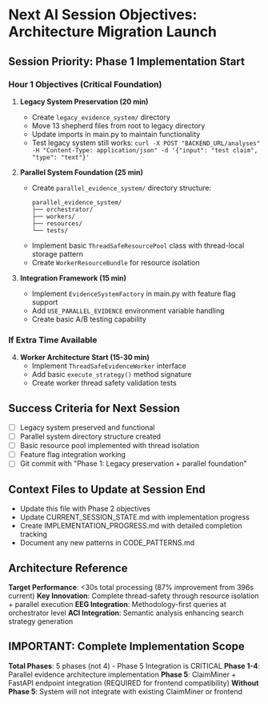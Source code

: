 # Next AI Session Objectives: Architecture Migration Launch

## Session Priority: Phase 1 Implementation Start

### Hour 1 Objectives (Critical Foundation)
1. **Legacy System Preservation (20 min)**
   - Create `legacy_evidence_system/` directory
   - Move 13 shepherd files from root to legacy directory  
   - Update imports in main.py to maintain functionality
   - Test legacy system still works: `curl -X POST "BACKEND_URL/analyses" -H "Content-Type: application/json" -d '{"input": "test claim", "type": "text"}'`

2. **Parallel System Foundation (25 min)**
   - Create `parallel_evidence_system/` directory structure:
     ```
     parallel_evidence_system/
     ├── orchestrator/
     ├── workers/ 
     ├── resources/
     └── tests/
     ```
   - Implement basic `ThreadSafeResourcePool` class with thread-local storage pattern
   - Create `WorkerResourceBundle` for resource isolation

3. **Integration Framework (15 min)**
   - Implement `EvidenceSystemFactory` in main.py with feature flag support
   - Add `USE_PARALLEL_EVIDENCE` environment variable handling
   - Create basic A/B testing capability

### If Extra Time Available
4. **Worker Architecture Start (15-30 min)**
   - Implement `ThreadSafeEvidenceWorker` interface
   - Add basic `execute_strategy()` method signature
   - Create worker thread safety validation tests

## Success Criteria for Next Session
- [ ] Legacy system preserved and functional
- [ ] Parallel system directory structure created
- [ ] Basic resource pool implemented with thread isolation
- [ ] Feature flag integration working
- [ ] Git commit with "Phase 1: Legacy preservation + parallel foundation"

## Context Files to Update at Session End
- Update this file with Phase 2 objectives
- Update CURRENT_SESSION_STATE.md with implementation progress
- Create IMPLEMENTATION_PROGRESS.md with detailed completion tracking
- Document any new patterns in CODE_PATTERNS.md

## Architecture Reference
**Target Performance**: <30s total processing (87% improvement from 396s current)
**Key Innovation**: Complete thread-safety through resource isolation + parallel execution
**EEG Integration**: Methodology-first queries at orchestrator level
**ACI Integration**: Semantic analysis enhancing search strategy generation

## IMPORTANT: Complete Implementation Scope
**Total Phases**: 5 phases (not 4) - Phase 5 Integration is CRITICAL
**Phase 1-4**: Parallel evidence architecture implementation
**Phase 5**: ClaimMiner + FastAPI endpoint integration (REQUIRED for frontend compatibility)
**Without Phase 5**: System will not integrate with existing ClaimMiner or frontend